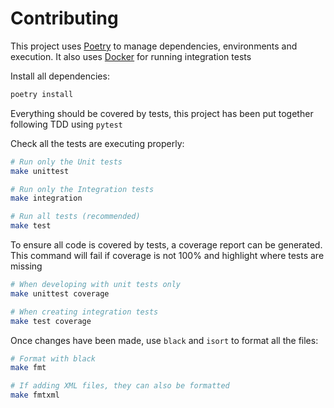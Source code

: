 # Contributing

This project uses [Poetry](https://python-poetry.org/) to manage dependencies, environments and execution.
It also uses [Docker](https://www.docker.com/) for running integration tests

Install all dependencies:
```bash
poetry install
```
Everything should be covered by tests, this project has been put together following TDD using `pytest`

Check all the tests are executing properly:
```bash
# Run only the Unit tests
make unittest

# Run only the Integration tests
make integration

# Run all tests (recommended)
make test
```

To ensure all code is covered by tests, a coverage report can be generated. This command will fail if coverage is not 100% and highlight where tests are missing
```bash
# When developing with unit tests only
make unittest coverage

# When creating integration tests
make test coverage
```

Once changes have been made, use `black` and `isort` to format all the files:
```bash
# Format with black
make fmt

# If adding XML files, they can also be formatted
make fmtxml
```
